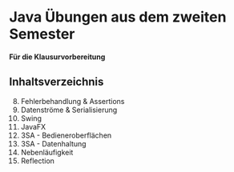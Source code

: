 # Java Übungen aus dem zweiten Semester
#### Für die Klausurvorbereitung

## Inhaltsverzeichnis
8. Fehlerbehandlung & Assertions
9. Datenströme & Serialisierung
10. Swing
11. JavaFX
12. 3SA - Bedieneroberflächen
13. 3SA - Datenhaltung
14. Nebenläufigkeit
15. Reflection
